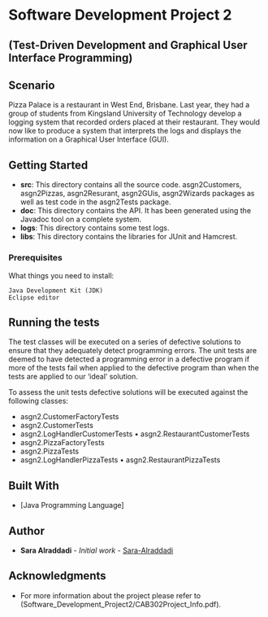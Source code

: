 # Software Development Project 2

## (Test-Driven Development and Graphical User Interface Programming)

## Scenario

Pizza Palace is a restaurant in West End, Brisbane. Last year, they had a group of students from Kingsland University of Technology develop a logging system that recorded orders placed at their restaurant. They would now like to produce a system that interprets the logs and displays the information on a Graphical User Interface (GUI).


## Getting Started

* **src**: This directory contains all the source code.  asgn2Customers, asgn2Pizzas, asgn2Resurant, asgn2GUis, asgn2Wizards packages as well as test code in the asgn2Tests package.
* **doc**: This directory contains the API. It has been generated using the Javadoc tool on a complete system.
* **logs**: This directory contains some test logs.
* **libs**: This directory contains the libraries for JUnit and Hamcrest.


### Prerequisites

What things you need to install:

```
Java Development Kit (JDK)
Eclipse editor
```

## Running the tests

The test classes will be executed on a series of defective solutions to ensure that they adequately detect programming errors. The unit tests are deemed to have detected a programming error in a defective program if more of the tests fail when applied to the defective program than when the tests are applied to our ‘ideal’ solution.

To assess the unit tests defective solutions will be executed against the following classes:

* asgn2.CustomerFactoryTests
* asgn2.CustomerTests
* asgn2.LogHandlerCustomerTests • asgn2.RestaurantCustomerTests
* asgn2.PizzaFactoryTests
* asgn2.PizzaTests
* asgn2.LogHandlerPizzaTests • asgn2.RestaurantPizzaTests


## Built With

* [Java Programming Language]


## Author

* **Sara Alraddadi** - *Initial work* - [Sara-Alraddadi](https://github.com/Sara-Alraddadi)


## Acknowledgments

* For more information about the project please refer to (Software_Development_Project2/CAB302Project_Info.pdf).


